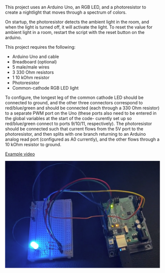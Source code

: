 This project uses an Arduino Uno, an RGB LED, and a photoresistor to create a nightlight that moves through a spectrum of colors.

On startup, the photoresistor detects the ambient light in the room, and when the light is turned off, it will activate the light. To reset the value for ambient light in a room, restart the script with the reset button on the arduino. 

This project requires the following:
* Arduino Uno and cable
* Breadboard (optional)
* 5 male/male wires
* 3 330 Ohm resistors
* 1 10 kOhm resistor
* Photoresistor
* Common-cathode RGB LED light

To configure, the longest leg of the common cathode LED should be connected to ground, and the other three connectors correspond to red/blue/green and should be connected (each through a 330 Ohm resistor) to a separate PWM port on the Uno (these ports also need to be entered in the global variables at the start of the code- curently set up so red/blue/green connect to ports 9/10/11, respectively). The photoresistor should be connected such that current flows from the 5V port to the photoresistor, and then splits with one branch returning to an Arduino analog read port (configured as A0 currently), and the other flows through a 10 kOhm resistor to ground. 

[Example video](https://imgur.com/a/4vAF4wJ)

![example](example_still.png)
